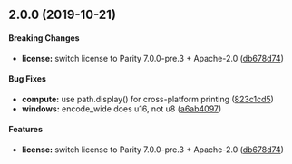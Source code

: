 <a name="2.0.0"></a>

## 2.0.0 (2019-10-21)

#### Breaking Changes

- **license:** switch license to Parity 7.0.0-pre.3 + Apache-2.0 ([db678d74](https://github.com/zkat/srisum-rs/commit/db678d740ed61fc99082762d532c787dc1243110))

#### Bug Fixes

- **compute:** use path.display() for cross-platform printing ([823c1cd5](https://github.com/zkat/srisum-rs/commit/823c1cd5235f99294ec3d4df8bbb2b6eda486def))
- **windows:** encode_wide does u16, not u8 ([a6ab4097](https://github.com/zkat/srisum-rs/commit/a6ab40978a7a7a4fa1eae3524f9bb0974193e5fb))

#### Features

- **license:** switch license to Parity 7.0.0-pre.3 + Apache-2.0 ([db678d74](https://github.com/zkat/srisum-rs/commit/db678d740ed61fc99082762d532c787dc1243110))

